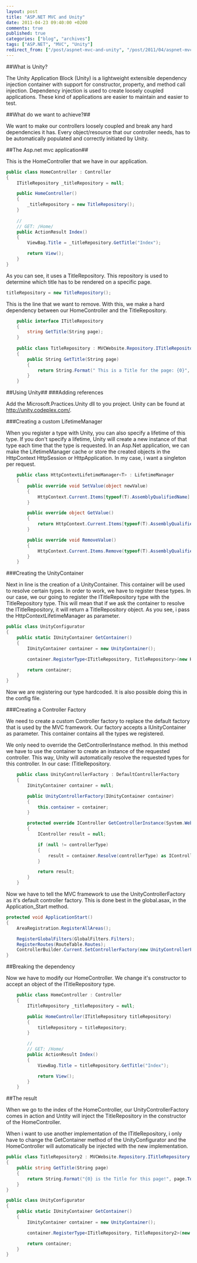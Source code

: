 ```yaml
---
layout: post
title: "ASP.NET MVC and Unity"
date: 2011-04-23 09:40:00 +0200
comments: true
published: true
categories: ["blog", "archives"]
tags: ["ASP.NET", "MVC", "Unity"]
redirect_from: ["/post/aspnet-mvc-and-unity", "/post/2011/04/aspnet-mvc-and--unity.html"]
---
```

##What is Unity?

The Unity Application Block (Unity) is a lightweight extensible dependency injection container with support for constructor, property, and method call injection. Dependency injection is used to create loosely coupled applications. These kind of applications are easier to maintain and easier to test.

##What do we want to achieve?##

We want to make our controllers loosely coupled and break any hard dependencies it has. Every object/resource that our controller needs, has to be automatically populated and correctly initiated by Unity.


##The Asp.net mvc application##

This is the HomeController that we have in our application.

```csharp
public class HomeController : Controller
{
    ITitleRepository _titleRepository = null;

    public HomeController()
    {
        _titleRepository = new TitleRepository();
    }
    
    //
    // GET: /Home/
    public ActionResult Index()
    {
        ViewBag.Title = _titleRepository.GetTitle("Index");

        return View();
    }
}
```

As you can see, it uses a TitleRepository. This repository is used to determine which title has to be rendered on a specific page.

```csharp
titleRepository = new TitleRepository();
```

This is the line that we want to remove. With this, we make a hard dependency between our HomeController and the TitleRepository.

```csharp
    public interface ITitleRepository
    {
        string GetTitle(String page);
    }
 
    public class TitleRepository : MVCWebsite.Repository.ITitleRepository
    {
        public String GetTitle(String page)
        {
            return String.Format(" This is a Title for the page: {0}", page);
        }
    }
```

##Using Unity##
###Adding references

Add the Microsoft.Practices.Unity dll to you project. Unity can be found at http://unity.codeplex.com/.

###Creating a custom LifetimeManager

When you register a type with Unity, you can also specify a lifetime of this type. If you don't specify a lifetime, Unity will create a new instance of that type each time that the type is requested. In an Asp.Net application, we can make the LifetimeManager cache or store the created objects in the HttpContext HttpSession or HttpApplication. In my case, i want a singleton per request.

```csharp
    public class HttpContextLifetimeManager<T> : LifetimeManager
    {
        public override void SetValue(object newValue)
        {
            HttpContext.Current.Items[typeof(T).AssemblyQualifiedName] = newValue;
        }

        public override object GetValue()
        {
            return HttpContext.Current.Items[typeof(T).AssemblyQualifiedName];
        }

        public override void RemoveValue()
        {
            HttpContext.Current.Items.Remove(typeof(T).AssemblyQualifiedName);
        }  
    }
```


###Creating the UnityContainer

Next in line is the creation of a UnityContainer. This container will be used to resolve certain types. In order to work, we have to register these types. In our case, we our going to register the ITitleRepository type with the TitleRepository type. This will mean that if we ask the container to resolve the ITitleRepository, it will return a TitleRepository object. As you see, i pass the HttpContextLifetimeManager as parameter.

```csharp
public class UnityConfigurator
{
    public static IUnityContainer GetContainer()
    {
        IUnityContainer container = new UnityContainer();

        container.RegisterType<ITitleRepository, TitleRepository>(new HttpContextLifetimeManager<ITitleRepository>());

        return container;
    }
}
```

Now we are registering our type hardcoded. It is also possible doing this in the config file.

###Creating a Controller Factory

We need to create a custom Controller factory to replace the default factory that is used by the MVC framework. Our factory accepts a IUnityContainer as parameter. This container contains all the types we registered.

We only need to override the GetControllerInstance method. In this method we have to use the container to create an instance of the requested controller. This way, Unity will automatically resolve the requested types for this controller. In our case: ITitleRepository.

```csharp
    public class UnityControllerFactory : DefaultControllerFactory
    {
        IUnityContainer container = null;

        public UnityControllerFactory(IUnityContainer container)
        {
            this.container = container;
        }

        protected override IController GetControllerInstance(System.Web.Routing.RequestContext requestContext, Type controllerType)
        {
            IController result = null;

            if (null != controllerType)
            {
                result = container.Resolve(controllerType) as IController;
            }

            return result;
        }
    }
```

Now we have to tell the MVC framework to use the UnityControllerFactory as it's default controller factory. This is done best in the global.asax, in the Application_Start method.

```csharp
protected void ApplicationStart()
{
    AreaRegistration.RegisterAllAreas();

    RegisterGlobalFilters(GlobalFilters.Filters);
    RegisterRoutes(RouteTable.Routes);
    ControllerBuilder.Current.SetControllerFactory(new UnityControllerFactory(UnityConfigurator.GetContainer()));
}
```

##Breaking the dependency

Now we have to modify our HomeController. We change it's constructor to accept an object of the ITitleRepository type.

```csharp
    public class HomeController : Controller
    {
        ITitleRepository _titleRepository = null;

        public HomeController(ITitleRepository titleRepository)
        {
            titleRepository = titleRepository;
        }

        //
        // GET: /Home/
        public ActionResult Index()
        {
            ViewBag.Title = titleRepository.GetTitle("Index");

            return View();
        }
    }
```


##The result

When we go to the index of the HomeController, our UnityControllerFactory comes in action and Untity will inject the TitleRepository in the constructor of the HomeController.

When i want to use another implementation of the ITitleRepository, i only have to change the GetContainer method of the UnityConfigurator and the HomeController will automatically be injected with the new implementation.

```csharp
public class TitleRepository2 : MVCWebsite.Repository.ITitleRepository
{
    public string GetTitle(String page)
    {
        return String.Format("{0} is the Title for this page!", page.ToUpper());
    }
}

public class UnityConfigurator
{
    public static IUnityContainer GetContainer()
    {
        IUnityContainer container = new UnityContainer();

        container.RegisterType<ITitleRepository, TitleRepository2>(new HttpContextLifetimeManager<ITitleRepository>());

        return container;
    }
}
```
